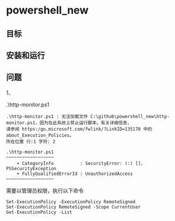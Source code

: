 # powershell_new


## 目标



## 安装和运行



## 问题

1、

.\http-monitor.ps1
```
.\http-monitor.ps1 : 无法加载文件 C:\github\powershell_new\http-monitor.ps1，因为在此系统上禁止运行脚本。有关详细信息，
请参阅 https:/go.microsoft.com/fwlink/?LinkID=135170 中的 about_Execution_Policies。
所在位置 行:1 字符: 2

.\http-monitor.ps1
~~~~~~~~~~~~~~~~~~
    + CategoryInfo          : SecurityError: (:) []，PSSecurityException
    + FullyQualifiedErrorId : UnauthorizedAccess
~~~~~~~~~~~~~~~~~~
```

需要以管理员权限，执行以下命令
```
Set-ExecutionPolicy -ExecutionPolicy RemoteSigned
Set-ExecutionPolicy RemoteSigned -Scope CurrentUser
Get-ExecutionPolicy -List
```